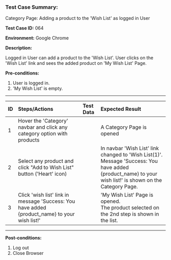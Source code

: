 
### Test Case Summary:

Category Page: Adding a product to the 'Wish List' as logged in User

**Test Case ID:** 064

**Environment:** Google Chrome

**Description:**

Logged in User can add a product to the 'Wish List'. User clicks on the 'Wish List' link and sees the added product on 'My Wish List' Page.

**Pre-conditions:**
1. User is logged in.
2. 'My Wish List' is empty.

---

|      ID       | Steps/Actions |  Test Data  | Expected Result |
| ------------- |:------------- | :---------  | :-------------- |
|       1       | Hover the 'Category' navbar and click any category option with products |             | A Category Page is opened |
|       2       | Select any product  and click "Add to Wish List" button ('Heart' icon) |             | In navbar 'Wish List' link changed to 'Wish List(1)'.<br> Message 'Success: You have added {product_name} to your wish list!' is shown on the Category Page. |
|       3       | Click 'wish list' link in message 'Success: You have added {product_name} to your wish list!' |             | 'My Wish List' Page is opened.<br> The product selected on the 2nd step is shown in the list. |

---

**Post-conditions:**
1. Log out
2. Close Browser
